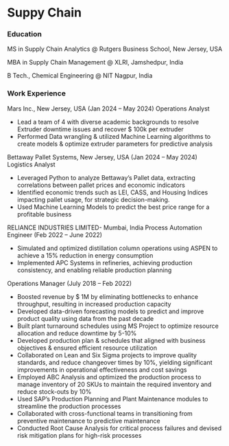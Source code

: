 # Suppy Chain

### Education
MS in Supply Chain Analytics @ Rutgers Business School, New Jersey, USA

MBA in Supply Chain Management @ XLRI, Jamshedpur, India

B Tech., Chemical Engineering @ NIT Nagpur, India 

### Work Experience
Mars Inc., New Jersey, USA (Jan 2024 – May 2024)
Operations Analyst
-  Lead a team of 4 with diverse academic backgrounds to resolve Extruder downtime issues and recover $ 100k per extruder
-  Performed Data wrangling & utilized Machine Learning algorithms to create models & optimize extruder parameters for predictive analysis

Bettaway Pallet Systems, New Jersey, USA (Jan 2024 – May 2024)
Logistics Analyst
-  Leveraged Python to analyze Bettaway’s Pallet data, extracting correlations between pallet prices and economic indicators
-  Identified economic trends such as LEI, CASS, and Housing Indices impacting pallet usage, for strategic decision-making.
-  Used Machine Learning Models to predict the best price range for a profitable business

RELIANCE INDUSTRIES LIMITED- Mumbai, India
Process Automation Engineer (Feb 2022 – June 2022)
-  Simulated and optimized distillation column operations using ASPEN to achieve a 15% reduction in energy consumption
-  Implemented APC Systems in refineries, achieving production consistency, and enabling reliable production planning

Operations Manager (July 2018 – Feb 2022)                                                                                                                     
-  Boosted revenue by $ 1M by eliminating bottlenecks to enhance throughput, resulting in increased production capacity
-  Developed data-driven forecasting models to predict and improve product quality using data from the past decade
-  Built plant turnaround schedules using MS Project to optimize resource allocation and reduce downtime by 5-10%
-  Developed production plan & schedules that aligned with business objectives & ensured efficient resource utilization
-  Collaborated on Lean and Six Sigma projects to improve quality standards, and reduce changeover times by 10%, yielding significant improvements in operational effectiveness and cost savings
-  Employed ABC Analysis and optimized the production process to manage inventory of 20 SKUs to maintain the required inventory and reduce stock-outs by 10%
-  Used SAP’s Production Planning and Plant Maintenance modules to streamline the production processes
-  Collaborated with cross-functional teams in transitioning from preventive maintenance to predictive maintenance
-  Conducted Root Cause Analysis for critical process failures and devised risk mitigation plans for high-risk processes



